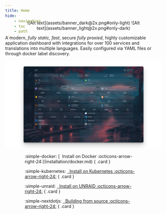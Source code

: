 ```yaml
---
title: Home
hide:
    - navigation
    - toc
    - path
---
```


#

<div style="margin-top: -100px;"></div>

<p align="center" style="max-width: 75%; margin: 0 auto; display: block;" markdown>
![Alt text](assets/banner_dark@2x.png#only-light)
![Alt text](assets/banner_light@2x.png#only-dark)

A modern, <em>fully static, fast</em>, secure <em>fully proxied</em>, highly customizable application dashboard with integrations for over 100 services and translations into multiple languages. Easily configured via YAML files or through docker label discovery.

![Alt text](assets/homepage_demo.png)

</p>

<div class="grid cards" style="max-width: 75%; margin: 0 auto;" markdown>
:simple-docker: [&nbsp; Install on Docker :octicons-arrow-right-24:](installation/docker.md)
{ .card }

:simple-kubernetes: [&nbsp; Install on Kubernetes :octicons-arrow-right-24:](installation/k8s.md)
{ .card }

:simple-unraid: [&nbsp; Install on UNRAID :octicons-arrow-right-24:](installation/unraid.md)
{ .card }

:simple-nextdotjs: [&nbsp; Building from source :octicons-arrow-right-24:](installation/source.md)
{ .card }

</div>

